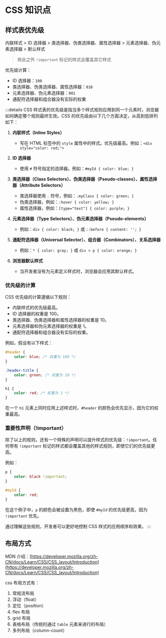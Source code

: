 # CSS 知识点

## 样式表优先级

内联样式 > ID 选择器 > 类选择器、伪类选择器、属性选择器 > 元素选择器、伪元素选择器 > 默认样式

> 除此之外 `!important` 标记的样式会覆盖其它样式

优先级计算：

-   ID 选择器：`100`
-   类选择器、伪类选择器、属性选择器：`010`
-   元素选择器、伪元素选择器：`001`
-   通配符选择器和组合器没有实际的权重

:::details
CSS 样式表的优先级是指当多个样式规则应用到同一个元素时，浏览器如何确定哪个规则最终生效。CSS 的优先级由以下几个方面决定，从高到低排列如下：

1. **内联样式（Inline Styles）**

    - 写在 HTML 标签中的 `style` 属性中的样式。优先级最高。例如：`<div style="color: red;">`

2. **ID 选择器**

    - 使用 `#` 符号指定的选择器。例如：`#myId { color: blue; }`

3. **类选择器（Class Selectors）、伪类选择器（Pseudo-classes）、属性选择器（Attribute Selectors）**

    - 类选择器使用 `.` 符号，例如：`.myClass { color: green; }`
    - 伪类选择器，例如：`:hover { color: yellow; }`
    - 属性选择器，例如：`[type="text"] { color: purple; }`

4. **元素选择器（Type Selectors）、伪元素选择器（Pseudo-elements）**

    - 例如：`div { color: black; }` 或 `::before { content: ''; }`

5. **通配符选择器（Universal Selector）、组合器（Combinators）、关系选择器**

    - 例如：`* { color: gray; }` 或 `div > p { color: orange; }`

6. **浏览器默认样式**
    - 当开发者没有为元素定义样式时，浏览器会应用其默认样式。

### 优先级的计算

CSS 优先级的计算遵循以下规则：

-   内联样式的优先级最高。
-   ID 选择器的权重是 100。
-   类选择器、伪类选择器和属性选择器的权重是 10。
-   元素选择器和伪元素选择器的权重是 1。
-   通配符选择器和组合器没有实际的权重。

例如，假设有以下样式：

```css
#header {
    color: blue; /* 权重为 100 */
}

.header-title {
    color: green; /* 权重为 10 */
}

h1 {
    color: red; /* 权重为 1 */
}
```

在一个 `h1` 元素上同时应用上述样式时，`#header` 的颜色会优先显示，因为它的权重最高。

### 重要性声明（!important）

除了以上的规则，还有一个特殊的声明可以提升样式的优先级：`!important`。任何带有 `!important` 标记的样式都会覆盖其他的样式规则，即使它们的优先级更高。

例如：

```css
p {
    color: black !important;
}

#myId {
    color: red;
}
```

在这个例子中，`p` 的颜色会被设置为黑色，即使 `#myId` 的优先级更高，因为 `!important` 优先。

通过理解这些规则，开发者可以更好地控制 CSS 样式的应用顺序和效果。
:::

## 布局方式

MDN 介绍：[https://developer.mozilla.org/zh-CN/docs/Learn/CSS/CSS_layout/Introduction](https://developer.mozilla.org/zh-CN/docs/Learn/CSS/CSS_layout/Introduction)

css 布局方式有：

1. 常规流布局
2. 浮动（float）
3. 定位（position）
4. flex 布局
5. grid 布局
6. 表格布局（传统的通过 `table` 元素来进行的布局）
7. 多列布局（column-count）
